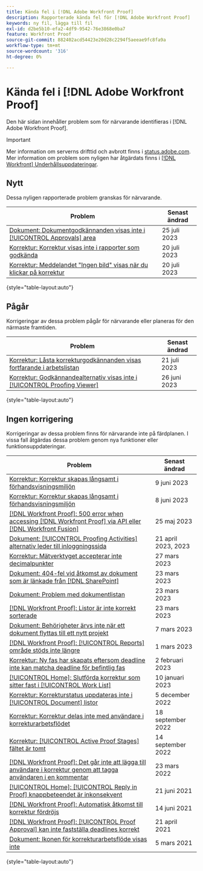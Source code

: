 ```yaml
---
title: Kända fel i [!DNL Adobe Workfront Proof]
description: Rapporterade kända fel för [!DNL Adobe Workfront Proof]
keywords: ny fil, lägga till fil
exl-id: d2be5b10-efa2-4df9-9542-76e3868e0ba7
feature: Workfront Proof
source-git-commit: 882402acd54423e20d28c2294f5aeeae9fc8fa9a
workflow-type: tm+mt
source-wordcount: '316'
ht-degree: 0%

---
```


# Kända fel i [!DNL Adobe Workfront Proof]

Den här sidan innehåller problem som för närvarande identifieras i [!DNL Adobe Workfront Proof].

>[!IMPORTANT]
>
>Mer information om serverns drifttid och avbrott finns i [status.adobe.com](https://status.adobe.com). Mer information om problem som nyligen har åtgärdats finns i [[!DNL Workfront] Underhållsuppdateringar](../maintenance/current-updates.md).

## Nytt

Dessa nyligen rapporterade problem granskas för närvarande.

| **Problem** | **Senast ändrad** |
| -----------------------------------------------------------------| ----------------- |
| [Dokument: Dokumentgodkännanden visas inte i [!UICONTROL Approvals] area](known-issues-workfront/wf-documents-approvals-not-on-tab.md) | 25 juli 2023 |
| [Korrektur: Korrektur visas inte i rapporter som godkända](known-issues-workfront/wf-proofs-not-showing-approved-in-report.md) | 20 juli 2023 |
| [Korrektur: Meddelandet &quot;Ingen bild&quot; visas när du klickar på korrektur](known-issues-workfront/wf-proofs-no-image-on-comment.md) | 20 juli 2023 |

{style="table-layout:auto"}

## Pågår

Korrigeringar av dessa problem pågår för närvarande eller planeras för den närmaste framtiden.

| **Problem** | **Senast ändrad** |
| -----------------------------------------------------------------| ----------------- |
| [Korrektur: Låsta korrekturgodkännanden visas fortfarande i arbetslistan](known-issues-workfront/wf-proofs-locked-proofs-in-worklist.md) | 21 juli 2023 |
| [Korrektur: Godkännandealternativ visas inte i [!UICONTROL Proofing Viewer]](known-issues-workfront/wf-proofs-approval-options-not-appearing-in-proof-viewer.md) | 26 juni 2023 |

{style="table-layout:auto"}

## Ingen korrigering

Korrigeringar av dessa problem finns för närvarande inte på färdplanen. I vissa fall åtgärdas dessa problem genom nya funktioner eller funktionsuppdateringar.

| **Problem** | **Senast ändrad** |
| -----------------------------------------------------------------| ----------------- |
| [Korrektur: Korrektur skapas långsamt i förhandsvisningsmiljön](known-issues-workfront-proof/proof-dependency-rules-multichoice.md) | 9 juni 2023 |
| [Korrektur: Korrektur skapas långsamt i förhandsvisningsmiljön](known-issues-workfront/wf-proofs-in-preview-created-slowly.md) | 8 juni 2023 |
| [[!DNL Workfront Proof]: 500 error when accessing [!DNL Workfront Proof] via API eller [!DNL Workfront Fusion]](known-issues-workfront-proof/proof-500-error-getallproofs.md) | 25 maj 2023 |
| [Dokument: [!UICONTROL Proofing Activities] alternativ leder till inloggningssida](known-issues-workfront/wf-documents-taken-to-login-screen.md) | 21 april 2023, 2023 |
| [Korrektur: Mätverktyget accepterar inte decimalpunkter](known-issues-workfront/wf-proofs-measure-not-not-accepting-decimals.md) | 27 mars 2023 |
| [Dokument: 404-fel vid åtkomst av dokument som är länkade från [!DNL SharePoint]](known-issues-workfront/wf-documents-404-when-accessing-document-in-sharepoint.md) | 23 mars 2023 |
| [Dokument: Problem med dokumentlistan](known-issues-workfront/wf-documents-list-missing-elements.md) | 23 mars 2023 |
| [[!DNL Workfront Proof]: Listor är inte korrekt sorterade](known-issues-workfront-proof/proof-lists-not-sorted-correctly.md) | 23 mars 2023 |
| [Dokument: Behörigheter ärvs inte när ett dokument flyttas till ett nytt projekt](known-issues-workfront/wf-documents-permissions-not-interited-when-moved.md) | 7 mars 2023 |
| [[!DNL Workfront Proof]: [!UICONTROL Reports] område stöds inte längre](known-issues-workfront-proof/proof-reports-analytics-not-working.md) | 1 mars 2023 |
| [Korrektur: Ny fas har skapats eftersom deadline inte kan matcha deadline för befintlig fas](known-issues-workfront-proof/proof-new-stage-created.md) | 2 februari 2023 |
| [[!UICONTROL Home]: Slutförda korrektur som sitter fast i [!UICONTROL Work List]](known-issues-workfront-proof/completed-proofs-stuck-in-the-work-list.md) | 10 januari 2023 |
| [Korrektur: Korrekturstatus uppdateras inte i [!UICONTROL Document] listor](known-issues-workfront/wf-documents-status-not-updating-in-document-list.md) | 5 december 2022 |
| [Korrektur: Korrektur delas inte med användare i korrekturarbetsflödet](known-issues-workfront-proof/proof-user-in-stage-does-not-get-access.md) | 18 september 2022 |
| [Korrektur: [!UICONTROL Active Proof Stages] fältet är tomt](known-issues-workfront/wf-documents-stages-do-not-populate-on-proof.md) | 14 september 2022 |
| [[!DNL Workfront Proof]: Det går inte att lägga till användare i korrektur genom att tagga användaren i en kommentar](known-issues-workfront-proof/cannot-add-user-to-proof.md) | 23 mars 2022 |
| [[!UICONTROL Home]: [!UICONTROL Reply in Proof] knappbeteendet är inkonsekvent](known-issues-workfront-proof/reply-in-proof-button-behavior-is-inconsistent.md) | 21 juni 2021 |
| [[!DNL Workfront Proof]: Automatisk åtkomst till korrektur fördröjs](known-issues-workfront-proof/automatic-access-to-proofs-are-delayed.md) | 14 juni 2021 |
| [[!DNL Workfront Proof]: [!UICONTROL Proof Approval] kan inte fastställa deadlines korrekt](known-issues-workfront-proof/proof-approval-report-cant-accurately-determine-deadlines.md) | 21 april 2021 |
| [Dokument: Ikonen för korrekturarbetsflöde visas inte](known-issues-workfront-proof/proof-workflow-icon-is-not-displaying.md) | 5 mars 2021 |

{style="table-layout:auto"}

